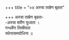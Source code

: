 +++
title = "०४ अस्त्रा ताम्रेण बृहता"

+++
अस्त्रा ताम्रेण बृहता-  
-अस्त्रा शर्वेण युध्यता ।  
गन्धर्वेण त्विषीमता  
रथेनासमयोधिना ॥